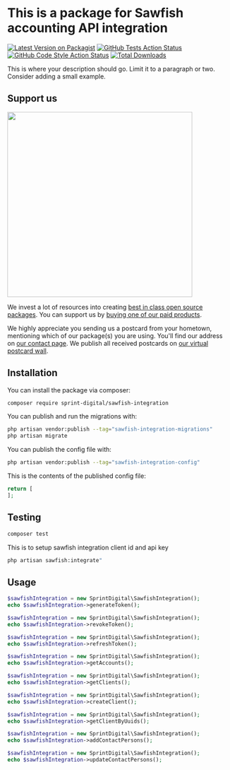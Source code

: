 # This is a package for Sawfish accounting API integration

[![Latest Version on Packagist](https://img.shields.io/packagist/v/sprint-digital/sawfish-integration.svg?style=flat-square)](https://packagist.org/packages/sprint-digital/sawfish-integration)
[![GitHub Tests Action Status](https://img.shields.io/github/actions/workflow/status/sprint-digital/sawfish-integration/run-tests.yml?branch=main&label=tests&style=flat-square)](https://github.com/sprint-digital/sawfish-integration/actions?query=workflow%3Arun-tests+branch%3Amain)
[![GitHub Code Style Action Status](https://img.shields.io/github/actions/workflow/status/sprint-digital/sawfish-integration/fix-php-code-style-issues.yml?branch=main&label=code%20style&style=flat-square)](https://github.com/sprint-digital/sawfish-integration/actions?query=workflow%3A"Fix+PHP+code+style+issues"+branch%3Amain)
[![Total Downloads](https://img.shields.io/packagist/dt/sprint-digital/sawfish-integration.svg?style=flat-square)](https://packagist.org/packages/sprint-digital/sawfish-integration)

This is where your description should go. Limit it to a paragraph or two. Consider adding a small example.

## Support us

[<img src="https://github-ads.s3.eu-central-1.amazonaws.com/sawfish-integration.jpg?t=1" width="419px" />](https://spatie.be/github-ad-click/sawfish-integration)

We invest a lot of resources into creating [best in class open source packages](https://spatie.be/open-source). You can support us by [buying one of our paid products](https://spatie.be/open-source/support-us).

We highly appreciate you sending us a postcard from your hometown, mentioning which of our package(s) you are using. You'll find our address on [our contact page](https://spatie.be/about-us). We publish all received postcards on [our virtual postcard wall](https://spatie.be/open-source/postcards).

## Installation

You can install the package via composer:

```bash
composer require sprint-digital/sawfish-integration
```

You can publish and run the migrations with:

```bash
php artisan vendor:publish --tag="sawfish-integration-migrations"
php artisan migrate
```

You can publish the config file with:

```bash
php artisan vendor:publish --tag="sawfish-integration-config"
```

This is the contents of the published config file:

```php
return [
];
```

## Testing

```bash
composer test
```

This is to setup sawfish integration client id and api key

```bash
php artisan sawfish:integrate"
```

## Usage

```php
$sawfishIntegration = new SprintDigital\SawfishIntegration();
echo $sawfishIntegration->generateToken();
```

```php
$sawfishIntegration = new SprintDigital\SawfishIntegration();
echo $sawfishIntegration->revokeToken();
```

```php
$sawfishIntegration = new SprintDigital\SawfishIntegration();
echo $sawfishIntegration->refreshToken();
```

```php
$sawfishIntegration = new SprintDigital\SawfishIntegration();
echo $sawfishIntegration->getAccounts();
```

```php
$sawfishIntegration = new SprintDigital\SawfishIntegration();
echo $sawfishIntegration->getClients();
```

```php
$sawfishIntegration = new SprintDigital\SawfishIntegration();
echo $sawfishIntegration->createClient();
```

```php
$sawfishIntegration = new SprintDigital\SawfishIntegration();
echo $sawfishIntegration->getClientByUuids();
```

```php
$sawfishIntegration = new SprintDigital\SawfishIntegration();
echo $sawfishIntegration->addContactPersons();
```

```php
$sawfishIntegration = new SprintDigital\SawfishIntegration();
echo $sawfishIntegration->updateContactPersons();
```

